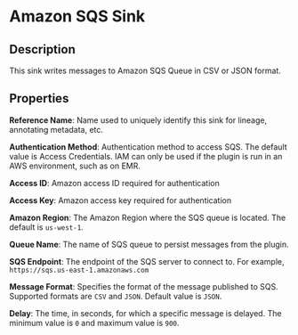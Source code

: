 # Amazon SQS Sink

Description
-----------

This sink writes messages to Amazon SQS Queue in CSV or JSON format.

Properties
----------
**Reference Name**: Name used to uniquely identify this sink for lineage, annotating metadata, etc.

**Authentication Method**: Authentication method to access SQS. The default value is Access Credentials.
IAM can only be used if the plugin is run in an AWS environment, such as on EMR.

**Access ID**: Amazon access ID required for authentication

**Access Key**: Amazon access key required for authentication

**Amazon Region**: The Amazon Region where the SQS queue is located. The default is `us-west-1`.

**Queue Name**: The name of SQS queue to persist messages from the plugin.

**SQS Endpoint**: The endpoint of the SQS server to connect to. For example, `https://sqs.us-east-1.amazonaws.com`

**Message Format**: Specifies the format of the message published to SQS. Supported formats are `CSV` and `JSON`. 
Default value is `JSON`.

**Delay**: The time, in seconds, for which a specific message is delayed. The minimum value is `0` and maximum 
value is `900`.
